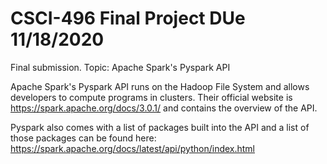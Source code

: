 # CSCI-496 Final Project DUe 11/18/2020
Final submission. Topic: Apache Spark's Pyspark API

Apache Spark's Pyspark API runs on the Hadoop File System and allows developers to compute programs in clusters. 
Their official website is https://spark.apache.org/docs/3.0.1/ and contains the overview of the API. 

Pyspark also comes with a list of packages built into the API and a list of those packages can be found here:
https://spark.apache.org/docs/latest/api/python/index.html
